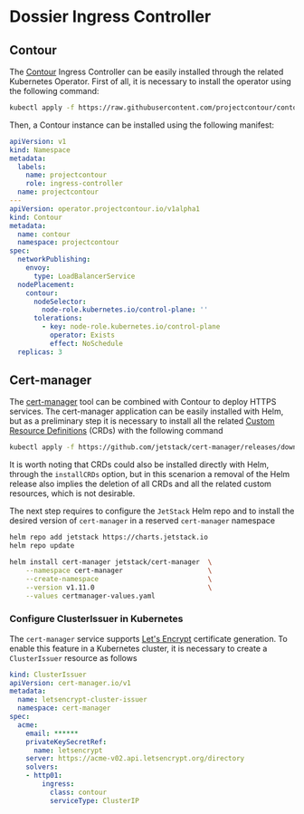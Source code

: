 # Dossier Ingress Controller

## Contour

The [Contour](https://projectcontour.io/) Ingress Controller can be easily installed through the related Kubernetes Operator. First of all, it is necessary to install the operator using the following command:

``` bash
kubectl apply -f https://raw.githubusercontent.com/projectcontour/contour-operator/release-1.24/examples/operator/operator.yaml
```

Then, a Contour instance can be installed using the following manifest:

```yaml
apiVersion: v1
kind: Namespace
metadata:
  labels:
    name: projectcontour
    role: ingress-controller
  name: projectcontour
---
apiVersion: operator.projectcontour.io/v1alpha1
kind: Contour
metadata:
  name: contour
  namespace: projectcontour
spec:
  networkPublishing:
    envoy:
      type: LoadBalancerService
  nodePlacement:
    contour:
      nodeSelector:
        node-role.kubernetes.io/control-plane: ''
      tolerations:
        - key: node-role.kubernetes.io/control-plane
          operator: Exists
          effect: NoSchedule
  replicas: 3
```

## Cert-manager

The [cert-manager](https://cert-manager.io/) tool can be combined with Contour to deploy HTTPS services. The cert-manager application can be easily installed with Helm, but as a preliminary step it is necessary to install all the related [Custom Resource Definitions](https://kubernetes.io/docs/tasks/extend-kubernetes/custom-resources/custom-resource-definitions/) (CRDs) with the following command

```bash
kubectl apply -f https://github.com/jetstack/cert-manager/releases/download/v1.11.0/cert-manager.crds.yaml
```

It is worth noting that CRDs could also be installed directly with Helm, through the `installCRDs` option, but in this scenarion a removal of the Helm release also implies the deletion of all CRDs and all the related custom resources, which is not desirable.

The next step requires to configure the `JetStack` Helm repo and to install the desired version of `cert-manager` in a reserved `cert-manager` namespace

```bash
helm repo add jetstack https://charts.jetstack.io
helm repo update

helm install cert-manager jetstack/cert-manager  \
    --namespace cert-manager                     \
    --create-namespace                           \
    --version v1.11.0                            \
    --values certmanager-values.yaml
```

### Configure ClusterIssuer in Kubernetes

The `cert-manager` service supports [Let's Encrypt](https://letsencrypt.org/) certificate generation. To enable this feature in a Kubernetes cluster, it is necessary to create a `ClusterIssuer` resource as follows

```yaml
kind: ClusterIssuer
apiVersion: cert-manager.io/v1
metadata:
  name: letsencrypt-cluster-issuer
  namespace: cert-manager
spec:
  acme:
    email: ******
    privateKeySecretRef:
      name: letsencrypt
    server: https://acme-v02.api.letsencrypt.org/directory
    solvers:
    - http01:
        ingress:
          class: contour
          serviceType: ClusterIP
```
